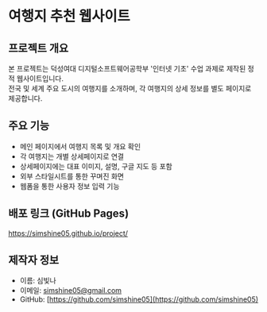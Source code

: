 # 여행지 추천 웹사이트

## 프로젝트 개요
본 프로젝트는 덕성여대 디지털소프트웨어공학부 '인터넷 기초' 수업 과제로 제작된 정적 웹사이트입니다.  
전국 및 세계 주요 도시의 여행지를 소개하며, 각 여행지의 상세 정보를 별도 페이지로 제공합니다.

## 주요 기능
- 메인 페이지에서 여행지 목록 및 개요 확인
- 각 여행지는 개별 상세페이지로 연결
- 상세페이지에는 대표 이미지, 설명, 구글 지도 등 포함
- 외부 스타일시트를 통한 꾸며진 화면
- 웹폼을 통한 사용자 정보 입력 기능

## 배포 링크 (GitHub Pages)
https://simshine05.github.io/project/

## 제작자 정보
- 이름: 심빛나
- 이메일: simshine05@gmail.com
- GitHub: [https://github.com/simshine05](https://github.com/simshine05)